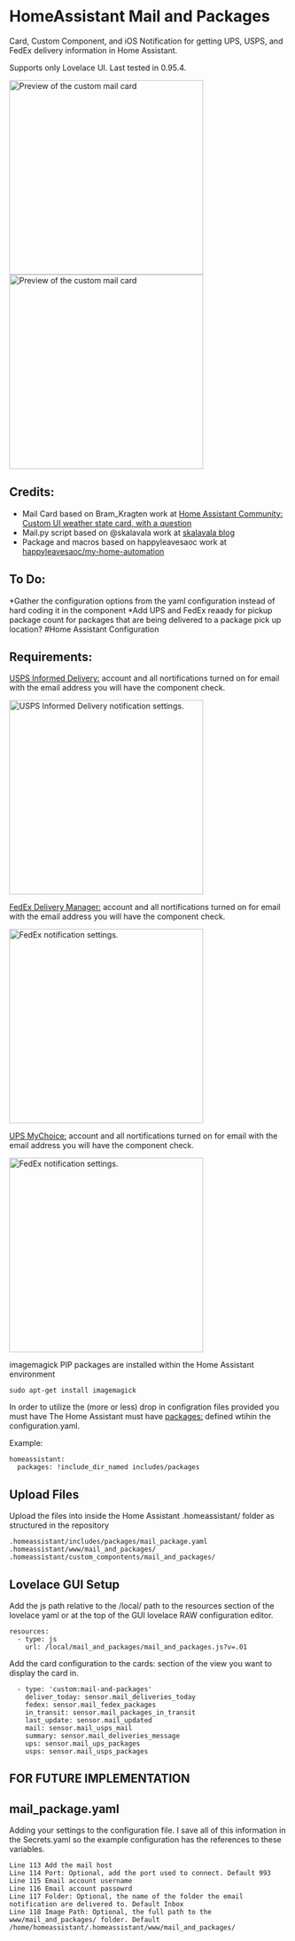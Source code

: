 # HomeAssistant Mail and Packages

Card, Custom Component, and iOS Notification for getting UPS, USPS, and FedEx delivery information in Home Assistant.

Supports only Lovelace UI. Last tested in 0.95.4.

<img src="https://github.com/moralmunky/Home-Assistant-Mail-And-Packages/blob/master/mail_card_screenshot.jpg" alt="Preview of the custom mail card" width="350" />  <img src="https://github.com/moralmunky/Home-Assistant-Mail-And-Packages/blob/master/notification_screenshot.jpg" alt="Preview of the custom mail card" width="350" />

## Credits:

* Mail Card based on Bram_Kragten work at [Home Assistant Community: Custom UI weather state card, with a question](https://community.home-assistant.io/t/custom-ui-weather-state-card-with-a-question/23008)
* Mail.py script based on @skalavala work at [skalavala blog](https://blog.kalavala.net/usps/homeassistant/mqtt/2018/01/12/usps.html)
* Package and macros based on happyleavesaoc work at [happyleavesaoc/my-home-automation](https://github.com/happyleavesaoc/my-home-automation)

## To Do:

*Gather the configuration options from the yaml configuration instead of hard coding it in the component
*Add UPS and FedEx reaady for pickup package count for packages that are being delivered to a package pick up location?
#Home Assistant Configuration

## Requirements:

[USPS Informed Delivery:](https://informeddelivery.usps.com/) account and all nortifications turned on for email with the email address you will have the component check.

<img src="https://github.com/moralmunky/Home-Assistant-Mail-And-Packages/blob/master/USPS_Delivery_Notifications.jpg" alt="USPS Informed Delivery notification settings."  width="350"/>

[FedEx Delivery Manager:](https://www.fedex.com/apps/fdmenrollment/) account and all nortifications turned on for email with the email address you will have the component check.

<img src="https://github.com/moralmunky/Home-Assistant-Mail-And-Packages/blob/master/FedEx_Delivery_Notifications.jpg" alt="FedEx notification settings."  width="350"/>

[UPS MyChoice:](https://wwwapps.ups.com/mcdp?loc=en_US) account and all nortifications turned on for email with the email address you will have the component check.

<img src="https://github.com/moralmunky/Home-Assistant-Mail-And-Packages/blob/master/UPS_My_Choice_Notifications.jpg" alt="FedEx notification settings."  width="350"/>

imagemagick PIP packages are installed within the Home Assistant environment
```
sudo apt-get install imagemagick
```
In order to utilize the (more or less) drop in configration files provided you must have The Home Assistant must have [packages:](https://www.home-assistant.io/docs/configuration/packages/) defined wtihin the configuration.yaml.

Example:
```
homeassistant:
  packages: !include_dir_named includes/packages
```

## Upload Files

Upload the files into inside the Home Assistant .homeassistant/ folder as structured in the repository
```
.homeassistant/includes/packages/mail_package.yaml
.homeassistant/www/mail_and_packages/
.homeassistant/custom_compontents/mail_and_packages/
```
## Lovelace GUI Setup

Add the js path relative to the /local/ path to the resources section of the lovelace yaml or at the top of the GUI lovelace RAW configuration editor.
```
resources:
  - type: js
    url: /local/mail_and_packages/mail_and_packages.js?v=.01
```
Add the card configuration to the cards: section of the view you want to display the card in.
```
  - type: 'custom:mail-and-packages'
    deliver_today: sensor.mail_deliveries_today
    fedex: sensor.mail_fedex_packages
    in_transit: sensor.mail_packages_in_transit
    last_update: sensor.mail_updated
    mail: sensor.mail_usps_mail
    summary: sensor.mail_deliveries_message
    ups: sensor.mail_ups_packages
    usps: sensor.mail_usps_packages
```

## FOR FUTURE IMPLEMENTATION ##
## mail_package.yaml
Adding your settings to the configuration file. I save all of this information in the Secrets.yaml so the example configuration has the references to these variables.
```
Line 113 Add the mail host
Line 114 Port: Optional, add the port used to connect. Default 993
Line 115 Email account username
Line 116 Email account passowrd
Line 117 Folder: Optional, the name of the folder the email notification are delivered to. Default Inbox
Line 118 Image Path: Optional, the full path to the www/mail_and_packages/ folder. Default /home/homeassistant/.homeassistant/www/mail_and_packages/
```
